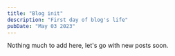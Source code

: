```yaml
---
title: "Blog init"
description: "First day of blog's life"
pubDate: "May 03 2023"
---
```


Nothing much to add here, let's go with new posts soon.
